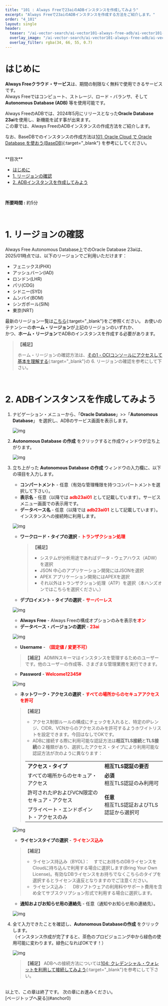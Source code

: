 ```yaml
---
title: "101 : Always Freeで23aiのADBインスタンスを作成してみよう"
excerpt: "Always Freeで23aiのADBインスタンスを作成する方法をご紹介します。"
order: "4_101"
layout: single
header:
  teaser: "/ai-vector-search/ai-vector101-always-free-adb/ai-vector101-teaser.png"
  overlay_image: "/ai-vector-search/ai-vector101-always-free-adb/ai-vector101-teaser.png"
  overlay_filter: rgba(34, 66, 55, 0.7)
---
```


<a id="anchor0"></a>

# はじめに

**Always Freeクラウド・サービス**は、期間の制限なく無料で使用できるサービスです。
<br>Always Freeではコンピュート、ストレージ、ロード・バランサ、そして**Autonomous Database (ADB)** 等を使用可能です。

Always FreeのADBでは、2024年5月にリリースとなった**Oracle Database 23ai**を使用し、新機能を試す事が出来ます。
<br>この章では、Always FreeのADBインスタンスの作成方法をご紹介します。

なお、BaseDBでのインスタンスの作成方法は[101: Oracle Cloud で Oracle Database を使おう(BaseDB)](/ocitutorials/basedb/dbcs101-create-db/){:target="_blank"} を参考にしてください。


<br>
**目次**

- [はじめに](#はじめに)
- [1. リージョンの確認](#1-リージョンの確認)
- [2. ADBインスタンスを作成してみよう](#2-adbインスタンスを作成してみよう)

<br>

**所要時間 :** 約5分

<a id="anchor1"></a>
<br>

# 1. リージョンの確認

  Always Free Autonomous Database上でのOracle Database 23aiは、
  <br>2025/01時点では、以下のリージョンでご利用いただけます：
  - フェニックス(PHX)
  - アッシュバーン(IAD)
  - ロンドン(LHR)
  - パリ(CDG)
  - シドニー(SYD)
  - ムンバイ(BOM)
  - シンガポール(SIN)
  - 東京(NRT)
  
  最新のリージョン一覧は[こちら](https://docs.oracle.com/ja-jp/iaas/autonomous-database-serverless/doc/autonomous-always-free.html#:~:text=Oracle%20Database%2023ai%E3%82%92%E4%BD%BF%E7%94%A8%E3%81%97%E3%81%9FAlways%20Free%20Autonomous%20Database%E3%81%AE%E3%83%8E%E3%83%BC%E3%83%88%3A){:target="_blank"}をご参照ください。
  お使いのテナンシーの**ホーム・リージョン**が上記のリージョンのいずれか、
  <br>かつ、**ホーム・リージョン**でADBのインスタンスを作成する必要があります。

  >**【補足】**
  >
  >ホーム・リージョンの確認方法は、[その1 - OCIコンソールにアクセスして基本を理解する](/ocitutorials/beginners/getting-started){:target="_blank"}の 6. リージョンの確認を参考にして下さい。

<a id="anchor1"></a>
<br>

# 2. ADBインスタンスを作成してみよう

1. ナビゲーション・メニューから、「**Oracle Database**」>>「**Autonomous Database**」 を選択し、ADBのサービス画面を表示します。  

    ![img](ai-vector101-1.png)

2. **Autonomous Database の作成** をクリックすると作成ウィンドウが立ち上がります。 

    ![img](ai-vector101-2.png)

3. 立ち上がった **Autonomous Database の作成** ウィンドウの入力欄に、以下の項目を入力します。

   - **コンパートメント** - 任意（有効な管理権限を持つコンパートメントを選択して下さい）。
   - **表示名** - 任意（以降では <span style="color: red; "><b>adb23ai01</b></span> として記載しています）。サービスメニュー画面での表示用です。
   - **データベース名** - 任意（以降では <span style="color: red; "><b>adb23ai01</b></span> として記載しています）。インスタンスへの接続時に利用します。

    ![img](ai-vector101-3.png)
  

   - **ワークロード・タイプの選択** - <span style="color: red; "><b>トランザクション処理 </b></span>
      >**【補足】**
      >- システムが分析用途であればデータ・ウェアハウス（ADW）を選択
      >- JSON 中心のアプリケーション開発にはJSONを選択
      >- APEX アプリケーション開発にはAPEXを選択
      >- それ以外はトランザクション処理（ATP）を選択（本ハンズオンではこちらを選択ください。）
   - **デプロイメント・タイプの選択**  -  <span style="color: red; "><b>サーバーレス</b></span>

    ![img](ai-vector101-4.png)

   - **Always Free** - Always Freeの構成オプションのみを表示を<span style="color: red; "><b>オン</b></span>
   - **データベース・バージョンの選択** - <span style="color: red; "><b>23ai</b></span>

    ![img](ai-vector101-5.png)

   - **Username** - <span style="color: red; "><b>（固定値 / 変更不可）</b></span><br>
   >**【補足】**
   >ADMINスキーマはインスタンスを管理するためのユーザーです。他のユーザーの作成等、さまざまな管理業務を実行できます。
   - **Password** - <span style="color: red; "><b>Welcome12345#</b></span>

    ![img](ai-vector101-6.png)

   - **ネットワーク・アクセスの選択** - <span style="color: red; "><b>すべての場所からのセキュアアクセスを許可</b></span><br>
   >**【補足】**
   >- アクセス制御ルールの構成にチェックを入れると、特定のIPレンジ、CIDR、VCNからのアクセスのみを許可するようホワイトリストを設定できます。今回はなしでOKです。
   >- ADBに接続する際に利用可能な認証方法は**相互TLS接続**と**TLS接続**の２種類があり、選択したアクセス・タイプにより利用可能な認証方法が次のように異なります：
   > <table>
   >  <tr>
	 >   <td><b>アクセス・タイプ</b></td>
   >   <td><b>相互TLS認証の要否</b></td>
   >    </tr>
	 >   <tr>
	 >   <td>すべての場所からのセキュア・アクセス</td>
   >   <td><b>必須</b><br>相互TLS認証のみ利用可</td>
   >    </tr>
   >   <tr>
	 >   <td>許可されたIPおよびVCN限定のセキュア・アクセス</td>
   >   <td rowspan="2" valign="middle"><b>任意</b><br>相互TLS認証およびTLS認証から選択可</td>
   >    </tr>
	 >   <tr>
	 >   <td>プライベート・エンドポイント・アクセスのみ</td>
   >    </tr>
   >   </table>

    ![img](ai-vector101-7.png)

   - **ライセンスタイプの選択** - <span style="color: red; "><b>ライセンス込み</b></span>
   >**【補足】**
   >- ライセンス持込み（BYOL)：　すでにお持ちのDBライセンスをCloudに持ち込んで利用する場合に選択します(Bring Your Own License)。有効なDBライセンスをお持ちでなくこちらのタイプを選択するとライセンス違反となりますのでご注意ください。
   >- ライセンス込み： 　DBソフトウェアの利用料やサポート費用を含め全てサブスクリプション形式で利用する場合に選択します。
   - **通知およびお知らせ用の連絡先** - 任意（通知やお知らせ用の連絡先）。

    ![img](ai-vector101-8.png)

4. 全て入力できたことを確認し、**Autonomous Databaseの作成** をクリックします。  
  （インスタンス作成が完了すると、茶色のプロビジョニング中から緑色の使用可能に変わります。緑色になればOKです！）

    ![img](ai-vector101-9.png)

    >**【補足】**
    >ADBへの接続方法については[104: クレデンシャル・ウォレットを利用して接続してみよう](/ocitutorials/adb/adb104-connect-using-wallet){:target="_blank"}を参考にして下さい。

<br>
以上で、この章は終了です。  
次の章にお進みください。

<br>
[ページトップへ戻る](#anchor0)